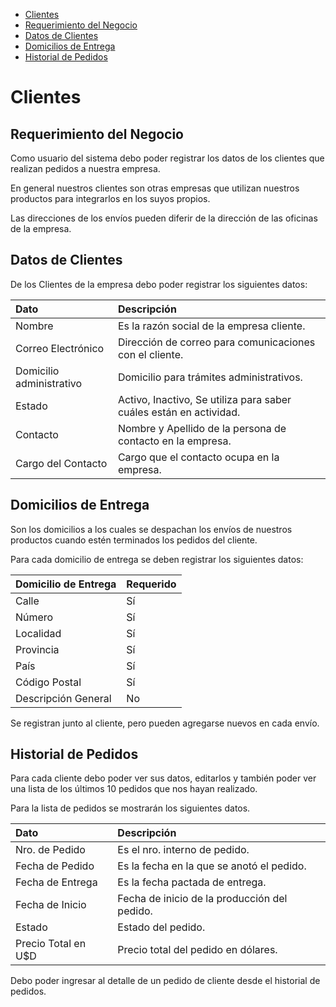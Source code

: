 
   - [Clientes](#clientes)
   - [Requerimiento del Negocio](#requerimiento-del-negocio)
   - [Datos de Clientes](#datos-de-clientes)
   - [Domicilios de Entrega](#domicilios-de-entrega)
   - [Historial de Pedidos](#historial-de-pedidos)

<a name='clientes'></a>

# Clientes

<a name='requerimiento-del-negocio'></a>

## Requerimiento del Negocio

<p style='text-style : justify;'>
Como usuario del sistema debo poder registrar los datos de los clientes que realizan pedidos a nuestra empresa.

En general nuestros clientes son otras empresas que utilizan nuestros productos para integrarlos en los suyos propios.

Las direcciones de los envíos pueden diferir de la dirección de las  oficinas de la empresa.
</p>

<a name='datos-de-clientes'></a>

## Datos de Clientes

De los Clientes de la empresa debo poder registrar los siguientes datos:

| Dato                     | Descripción                                                        |
| :------                  | :------------                                                      |
| Nombre                   | Es la razón social de la empresa cliente.                          |
| Correo Electrónico       | Dirección de correo para comunicaciones con el cliente.            |
| Domicilio administrativo | Domicilio para trámites administrativos.                           |
| Estado                   | Activo, Inactivo, Se utiliza para saber cuáles están en actividad. |
| Contacto                 | Nombre y Apellido de la persona de contacto en la empresa.         |
| Cargo del Contacto       | Cargo que el contacto ocupa en la empresa.                         |


<a name ='domicilios-de-entrega'></a>

## Domicilios de Entrega

Son los domicilios a los cuales se despachan los envíos de nuestros productos cuando estén terminados los pedidos del cliente.

Para cada domicilio de entrega se deben registrar los siguientes datos:

| Domicilio de Entrega     | Requerido |
| :-----                   | :--       |
| Calle                    | Sí        |
| Número                   | Sí        |
| Localidad                | Sí        |
| Provincia                | Sí        |
| País                     | Sí        |
| Código Postal            | Sí        |  
| Descripción General      | No        |

Se registran junto al cliente, pero pueden agregarse nuevos en cada envío.


<a name='historial-de-pedidos'></a>

## Historial de Pedidos

Para cada cliente debo poder ver sus datos, editarlos y también poder ver una lista de los últimos 10 pedidos que nos hayan realizado.

Para la lista de pedidos se mostrarán los siguientes datos.

| Dato                | Descripción                                    |
| :---                | :------------------------                      |
| Nro. de Pedido      | Es el nro. interno de pedido.                  |
| Fecha de Pedido     | Es la fecha en la que se anotó el pedido.      |
| Fecha de Entrega    | Es la fecha pactada de entrega.                |
| Fecha de Inicio     | Fecha de inicio de la producción del pedido.   |
| Estado              | Estado del pedido.                             |
| Precio Total en U$D | Precio total del pedido en dólares.            |

Debo poder ingresar al detalle de un pedido de cliente desde el historial de pedidos.























